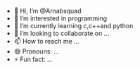 - 👋 Hi, I’m @Arnabsquad
- 👀 I’m interested in programming
- 🌱 I’m currently learning c,c++and python
- 💞️ I’m looking to collaborate on ...
- 📫 How to reach me ...
- 😄 Pronouns: ...
- ⚡ Fun fact: ...

<!---
Arnabsquad/Arnabsquad is a ✨ special ✨ repository because its `README.md` (this file) appears on your GitHub profile.
You can click the Preview link to take a look at your changes.
--->

